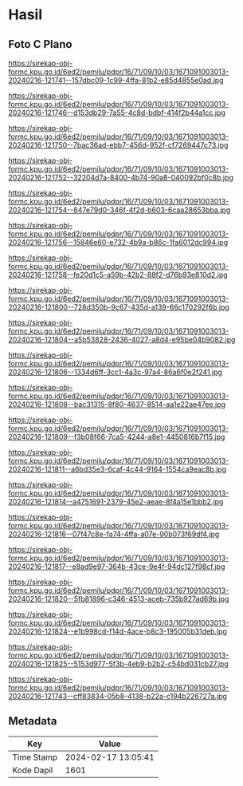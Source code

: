 # Hasil

## Foto C Plano

https://sirekap-obj-formc.kpu.go.id/6ed2/pemilu/pdpr/16/71/09/10/03/1671091003013-20240216-121741--157dbc09-1c99-4ffa-81b2-e85d4855e0ad.jpg

https://sirekap-obj-formc.kpu.go.id/6ed2/pemilu/pdpr/16/71/09/10/03/1671091003013-20240216-121746--d153db29-7a55-4c8d-bdbf-414f2b44a1cc.jpg

https://sirekap-obj-formc.kpu.go.id/6ed2/pemilu/pdpr/16/71/09/10/03/1671091003013-20240216-121750--7bac36ad-ebb7-456d-952f-cf7269447c73.jpg

https://sirekap-obj-formc.kpu.go.id/6ed2/pemilu/pdpr/16/71/09/10/03/1671091003013-20240216-121752--32204d7a-8400-4b74-90a8-040092bf0c8b.jpg

https://sirekap-obj-formc.kpu.go.id/6ed2/pemilu/pdpr/16/71/09/10/03/1671091003013-20240216-121754--847e79d0-346f-4f2d-b603-6caa28653bba.jpg

https://sirekap-obj-formc.kpu.go.id/6ed2/pemilu/pdpr/16/71/09/10/03/1671091003013-20240216-121756--15846e60-e732-4b9a-b86c-1fa6012dc994.jpg

https://sirekap-obj-formc.kpu.go.id/6ed2/pemilu/pdpr/16/71/09/10/03/1671091003013-20240216-121758--fe20d1c5-a59b-42b2-88f2-d76b93e810d2.jpg

https://sirekap-obj-formc.kpu.go.id/6ed2/pemilu/pdpr/16/71/09/10/03/1671091003013-20240216-121800--728d350b-9c67-435d-a139-66c170292f6b.jpg

https://sirekap-obj-formc.kpu.go.id/6ed2/pemilu/pdpr/16/71/09/10/03/1671091003013-20240216-121804--a5b53828-2436-4027-a8d4-e95be04b9082.jpg

https://sirekap-obj-formc.kpu.go.id/6ed2/pemilu/pdpr/16/71/09/10/03/1671091003013-20240216-121806--1334d6ff-3cc1-4a3c-97a4-86a6f0e2f241.jpg

https://sirekap-obj-formc.kpu.go.id/6ed2/pemilu/pdpr/16/71/09/10/03/1671091003013-20240216-121808--bac31315-8f80-4637-8514-aa1e22ae47ee.jpg

https://sirekap-obj-formc.kpu.go.id/6ed2/pemilu/pdpr/16/71/09/10/03/1671091003013-20240216-121809--f3b08f66-7ca5-4244-a8e1-4450816b7f15.jpg

https://sirekap-obj-formc.kpu.go.id/6ed2/pemilu/pdpr/16/71/09/10/03/1671091003013-20240216-121811--a6bd35e3-6caf-4c44-9164-1554ca9eac8b.jpg

https://sirekap-obj-formc.kpu.go.id/6ed2/pemilu/pdpr/16/71/09/10/03/1671091003013-20240216-121814--a4751691-2379-45e2-aeae-8f4a15e1bbb2.jpg

https://sirekap-obj-formc.kpu.go.id/6ed2/pemilu/pdpr/16/71/09/10/03/1671091003013-20240216-121816--07f47c8e-fa74-4ffa-a07e-90b073f69df4.jpg

https://sirekap-obj-formc.kpu.go.id/6ed2/pemilu/pdpr/16/71/09/10/03/1671091003013-20240216-121817--e8ad9e97-364b-43ce-9e4f-94dc127f98cf.jpg

https://sirekap-obj-formc.kpu.go.id/6ed2/pemilu/pdpr/16/71/09/10/03/1671091003013-20240216-121820--5fb81896-c346-4513-aceb-735b927ad69b.jpg

https://sirekap-obj-formc.kpu.go.id/6ed2/pemilu/pdpr/16/71/09/10/03/1671091003013-20240216-121824--e1b998cd-f14d-4ace-b8c3-195005b31deb.jpg

https://sirekap-obj-formc.kpu.go.id/6ed2/pemilu/pdpr/16/71/09/10/03/1671091003013-20240216-121825--5153d977-5f3b-4eb9-b2b2-c54bd031cb27.jpg

https://sirekap-obj-formc.kpu.go.id/6ed2/pemilu/pdpr/16/71/09/10/03/1671091003013-20240216-121743--cff83834-05b8-4138-b22a-c194b226727a.jpg


## Metadata

| Key        | Value               |
| ---------- | ------------------- |
| Time Stamp | 2024-02-17 13:05:41 |
| Kode Dapil | 1601                |



